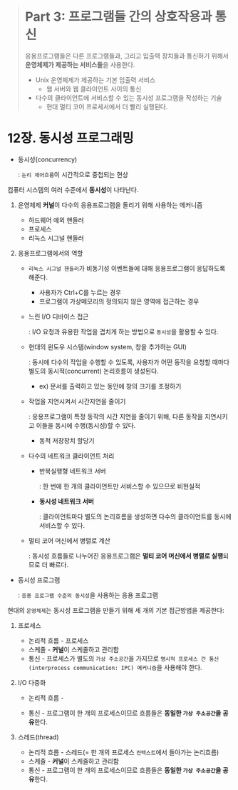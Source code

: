 > # Part 3: 프로그램들 간의 상호작용과 통신
>
> 응용프로그램들은 다른 프로그램들과, 그리고 입출력 장치들과 통신하기 위해서 **운영체제가 제공하는 서비스들**을 사용한다.
>
> - Unix 운영체제가 제공하는 기본 입출력 서비스
>   - 웹 서버와 웹 클라이언트 사이의 통신
> - 다수의 클라이언트에 서비스할 수 있는 동시성 프로그램을 작성하는 기술
>   - 현대 멀티 코어 프로세서에서 더 빨리 실행된다.

# 12장. 동시성 프로그래밍

- 동시성(concurrency)

  : `논리 제어흐름`이 시간적으로 중첩되는 현상

컴퓨터 시스템의 여러 수준에서 **동시성**이 나타난다.

1. 운영체제 **커널**이 다수의 응용프로그램을 돌리기 위해 사용하는 메커니즘

   - 하드웨어 예외 핸들러
   - 프로세스
   - 리눅스 시그널 핸들러

2. 응용프로그램에서의 역할

   - `리눅스 시그널 핸들러`가 비동기성 이벤트들에 대해 응용프로그램이 응답하도록 해준다.

     - 사용자가 Ctrl+C를 누르는 경우
     - 프로그램이 가상메모리의 정의되지 않은 영역에 접근하는 경우

   - 느린 I/O 디바이스 접근

     : I/O 요청과 유용한 작업을 겹치게 하는 방법으로 `동시성`을 활용할 수 있다.

   - 현대의 윈도우 시스템(window system, 창을 추가하는 GUI)

     : 동시에 다수의 작업을 수행할 수 있도록, 사용자가 어떤 동작을 요청할 때마다 별도의 동시적(concurrent) 논리흐름이 생성된다.

     - ex) 문서를 출력하고 있는 동안에 창의 크기를 조정하기

   - 작업을 지연시켜서 시간지연을 줄이기

     : 응용프로그램이 특정 동작의 시간 지연을 줄이기 위해, 다른 동작을 지연시키고 이들을 동시에 수행(동시성)할 수 있다.

     - 동적 저장장치 할당기

   - 다수의 네트워크 클라이언트 처리

     - 반복실행형 네트워크 서버

       : 한 번에 한 개의 클라이언트만 서비스할 수 있으므로 비현실적

     - **동시성 네트워크 서버**

       : 클라이언트마다 별도의 논리흐름을 생성하면 다수의 클라이언트를 동시에 서비스할 수 있다.

   - 멀티 코어 머신에서 병렬로 계산

     : 동시성 흐름들로 나누어진 응용프로그램은 **멀티 코어 머신에서 병렬로 실행**되므로 더 빠르다.



- 동시성 프로그램

  : `응용 프로그램 수준의 동시성`을 사용하는 응용 프로그램

현대의 `운영체제`는 동시성 프로그램을 만들기 위해 세 개의 기본 접근방법을 제공한다:

1. 프로세스

   - 논리적 흐름 - 프로세스
   - 스케줄 - **커널**이 스케줄하고 관리함
   - 통신 - 프로세스가 별도의 `가상 주소공간`을 가지므로 `명시적 프로세스 간 통신(interprocess communication: IPC) 메커니즘`을 사용해야 한다.

2. I/O 다중화

   - 논리적 흐름 - 

   - 통신 - 프로그램이 한 개의 프로세스이므로 흐름들은 **동일한 `가상 주소공간`을 공유**한다.

3. 스레드(thread)

   - 논리적 흐름 - 스레드(= 한 개의 프로세스 `컨텍스트`에서 돌아가는 논리흐름)
   - 스케줄 - **커널**이 스케줄하고 관리함
   - 통신 - 프로그램이 한 개의 프로세스이므로 흐름들은 **동일한 `가상 주소공간`을 공유**한다.